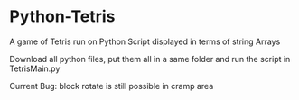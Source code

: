 # Python-Tetris
A game of Tetris run on Python Script displayed in terms of string Arrays

Download all python files, put them all in a same folder and run the script in TetrisMain.py

Current Bug: block rotate is still possible in cramp area
